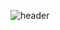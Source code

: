 ![header](https://capsule-render.vercel.app/api?type=Cylinder&color=#FFCOCB&height=300&section=header&text=Hi%0render&fontSize=90)
